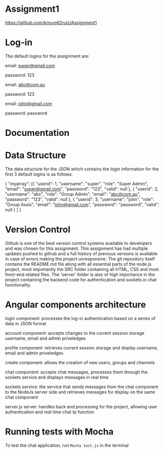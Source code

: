 # Assignment1
https://github.com/kmurp62rulz/Assignment1

# Log-in

The default logins for the assignment are:

email: super@gmail.com

password: 123

email: abc@com.au

password: 123

email: john@gmail.com

password: password


# Documentation

# Data Structure

The data structure for the JSON which contains the login information for the first 3 default logins is as follows:

{
  "myarray": [{
      "userid": 1,
      "username": "super",
      "role": "Super Admin",
      "email": "super@gmail.com",
      "password": "123",
      "valid": null
    },
    {
      "userid": 2,
      "username": "abc",
      "role": "Group Admin",
      "email": "abc@com.au",
      "password": "123",
      "valid": null
    }, {
      "userid": 3,
      "username": "john",
      "role": "Group Assis",
      "email": "john@gmail.com",
      "password": "password",
      "valid": null
    }
  ]
}

# Version Control

Github is one of the best version control systems available to developers and was chosen for this assignment. This assignment has had multiple updates pushed to github and a full history of previous versions is available in case of errors making the project unresponsive. The git repository itself contains the README.md file along with all essential parts of the node.js project, most importantly the SRC folder containing all HTML, CSS and most front-end related files. The 'server' folder is also of high importance in the project containing the backend code for authentication and sockets.io chat functionality. 

# Angular components architecture

login component: processes the log-in authentication based on a series of data in JSON format 

account component: accepts changes to the current session storage username, email and admin priveledges

profile component: retrieves current session storage and display username, email and admin priveledges

create component: allows the creation of new users, groups and channels

chat component: accepts chat messages, processes them through the sockets service and displays messages in real time

sockets service: the service that sends messages from the chat component to the NodeJs server side and retrieves messages for display on the same chat component

server.js server: handles back end processing for the project, allowing user authentication and real time chat tp function


# Running tests with Mocha

To test the chat application, run `Mocha test.js` in the terminal 
